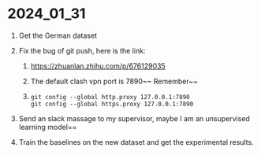 # 2024_01_31

1. Get the German dataset

2. Fix the bug of git push, here is the link:

   1. https://zhuanlan.zhihu.com/p/676129035

   2. The default clash vpn port is 7890~~ Remember~~

   3. ```text
      git config --global http.proxy 127.0.0.1:7890
      git config --global https.proxy 127.0.0.1:7890
      ```

3. Send an slack massage to my supervisor, maybe I am an unsupervised learning model==

4. Train the baselines on the new dataset and get the experimental results.



